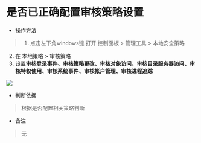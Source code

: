 # 是否已正确配置审核策略设置

- 操作方法
> 1. 点击左下角windows键 打开 控制面板 > 管理工具 > 本地安全策略
  2. 在 本地策略 > 审核策略 
  3. 设置**审核登录事件、审核策略更改、审核对象访问、审核目录服务器访问、审核特权使用、审核系统事件、审核帐户管理、审核进程追踪**

![](https://do1-secure.oss-cn-beijing.aliyuncs.com/image10.png)

- 判断依据
> 根据是否配置相关策略判断

- 备注
> 无